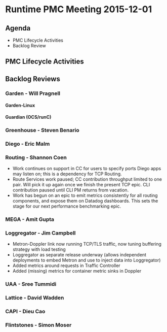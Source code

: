 # Runtime PMC Meeting 2015-12-01

## Agenda
* PMC Lifecycle Activities
* Backlog Review

## PMC Lifecycle Activities

## Backlog Reviews

### Garden - Will Pragnell

#### Garden-Linux

#### Guardian (OCS/runC)

### Greenhouse - Steven Benario

### Diego - Eric Malm

### Routing - Shannon Coen

- Work continues on support in CC for users to specify ports Diego apps may listen on; this is a dependency for TCP Routing.
- Route Services work paused; CC contribution throughput limited to one pair. Will pick it up again once we finish the present TCP epic. CLI contribution paused until CLI PM returns from vacation.
- Work has begun on an epic to emit metrics consistently for all routing components, and expose them on Datadog dashboards. This sets the stage for our next performance benchmarking epic.

### MEGA - Amit Gupta

### Loggregator - Jim Campbell
 * Metron-Doppler link now running TCP/TLS traffic, now tuning buffering strategy with load testing
 * Loggregator as separate release underway (allows independent deployments to embed Metron and use to inject data into Loggregator)
 * Added metrics around requests in Traffic Controller
 * Added (missing) metrics for container metric sinks in Doppler

### UAA - Sree Tummidi

### Lattice - David Wadden

### CAPI - Dieu Cao

### Flintstones - Simon Moser

